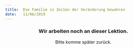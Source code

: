 ```yaml
---
title:  Die Familie in Zeiten der Veränderung bewahren
date:   11/06/2019
---
```


### <center>Wir arbeiten noch an dieser Lektion.</center>
<center>Bitte komme später zurück.</center>
